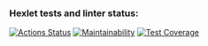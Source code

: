 ### Hexlet tests and linter status:
[![Actions Status](https://github.com/imakepizza/frontend-project-46/workflows/hexlet-check/badge.svg)](https://github.com/imakepizza/frontend-project-46/actions)
[![Maintainability](https://api.codeclimate.com/v1/badges/fcb6b884749b883cb693/maintainability)](https://codeclimate.com/github/imakepizza/frontend-project-46/maintainability)
[![Test Coverage](https://api.codeclimate.com/v1/badges/fcb6b884749b883cb693/test_coverage)](https://codeclimate.com/github/imakepizza/frontend-project-46/test_coverage)